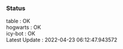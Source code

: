 ### Status


table : OK  
hogwarts : OK  
icy-bot : OK  
Latest Update : 2022-04-23 06:12:47.943572
